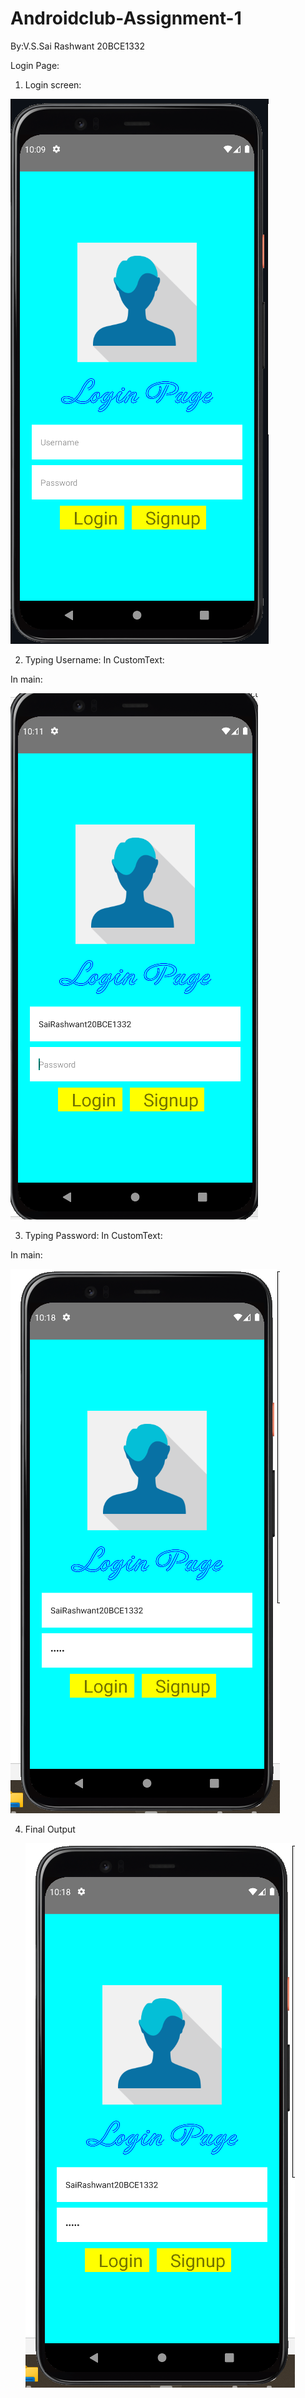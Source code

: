# Androidclub-Assignment-1
By:V.S.Sai Rashwant 20BCE1332

Login Page:
1. Login screen:


 ![](myAndroidProject/assign/Login1.png)



2. Typing Username:
In CustomText:	
 <TextInput secureTextEntry={props.security} placeholder={props.placeholder} style={styles.input}/>
In main:
 <SaiRashwant placeholder="Username" security={false}/>
 
 
 
 
 
 
  ![](myAndroidProject/assign/Login2.png)



3. Typing Password: 
In CustomText:	
 <TextInput secureTextEntry={props.security} placeholder={props.placeholder} style={styles.input}/>
In main:
 <SaiRashwant placeholder="Password" security={true}/>
 
 
 
  ![](myAndroidProject/assign/Login3.png)
 

4. Final Output



   ![](myAndroidProject/assign/Login4.png)





